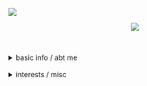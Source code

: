  ![](https://komarev.com/ghpvc/?username=jadehariey&color=823217)

<div align="center">
  <img src="https://i.postimg.cc/5Nf84nfF/IMG-3970.png">
</div>

‎
‎ 

<details>
  <summary>basic info / abt me</summary>
  <p>hihi my names eden , seven or simply just elliot !! considering this is a pt-centered github there isn't much to expect from me besides just being another person you stumble upon in a pixel pony game. you can refer to me however you'd like as i am unlabelled (questioning genderfluid) and i have little preference when it comes to attraction but am demisexual lol. i am also a minor, i will not disclose anything blatant but i am a teenager in highschool. 
   
  i am very evasive of my identity, or not certain times as i have a tendency to overshare or close off every bit of information from new people i meet out of paranoia or habit— it is nothing against you!!!
  i skip and dilly dally around the map rather often whether i be alone or with my bestest of oomfs seb and faris whenever i have spare time or am bored. you can almost always find me lurking around within or on the outerskirts of any roblox-based area such as around the spawn or cliffs, or around bakery and am almost always offtab or in party chat but don't feel scared to drop a whisper or leave something anon on my strawpage or atabook!!!
  
  i do not allow copying or referencing of any sorts of my skins as i spend rather a lot of time trying to tint ts and i'd be appreciative that you don't copy my ponies— light inspo is acceptable but i will borderline not allow referencing or copying of any sort unless ur an oomf i talk to REGULARLY or if the pony is a gift.
  
  i am very very skittish and anxious around new folks as kind of implied earlier on, especially with specific warnings in my pony names such as "iwc (interact with caution/comfort)" or "dniu (do not interact unless)" in my names. if i am alone i will 99% be very reluctant to speak / open up but i swear i am kind.
  
  i have repetitive speech patterns and vocal stims that i often pick up from doomscrolling or from oomfs so please keep that in mind if i come across as boring or annoying, please just tell me to shut up nicely if you are fed up with it. i have audhd (diagnosed) as far as im willing to share and do often need tonetags so people can get their point across.

  for the sake of my sanity i typically block freely and still follow basic dni criteria like any ordinary human beings. dont talk to me about ur odd paraphilias or grow unhealthy attachments to me pls. just pls have common sense on this pixelated pony game when interacting and dont be a dick.
  
  im the biggest nico di angelo kin and elliot fictkin you'll ever meet (i dont mind doubles / other elliot fictkins or whateverrr :3) </p>
</details>
‎ 

<details>
  <summary>interests / misc</summary>
  <p>i LOVE LOVE clowns and insane clown posse!!!! i donot condone whatever allegations are against them (despite the may allegations being debunked) theyre simply something i find very hard to dettach myself from ... i also love love devi mccallion and her other music projects/aliases :3 
  
 i love love roblox centered media!!! my mains interests i hardly ever shut up about are roblox centered; like hackers, myths, dandys world, forsaken, die of death, trud, piafos!!!, blocktales, regretevator, phighting , pupis midnight munchies etc. i might be called retroslop or whatever but ive been a roblox addict since 2016....
 
 other misc things i adore and indulge in are percy jackson books, adventure time and fionna & cake, sally face, kindergarten (primarily 1), greek mythology, mouthwashing (loosely), cookie run (primarily kingdom and ovenbreak), homestuck, 811, arcane, fnaf, deltarune and undertale, tadc (loosely), alien stage, and so on!!!!!
 
 i also love a lot of stuff regarding fandom spaces, i like very few selective ships whether it be popular or rare/crackships :'3.. i love love pizzadebt , buildermon (4saken) ; poly circus trope , moonberry , funnyberry , shellvision (dw)</p>
</details>
